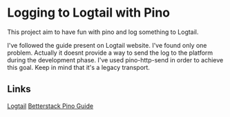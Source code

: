 # Logging to Logtail with Pino

This project aim to have fun with pino and log something to Logtail.

I've followed the guide present on Logtail website. I've found only one problem. Actually it doesnt provide a way to send the log to the platform during the development phase. I've used pino-http-send in order to achieve this goal. Keep in mind that it's a legacy transport.

## Links
[Logtail](https://logtail.com/)
[Betterstack Pino Guide](https://betterstack.com/community/guides/logging/how-to-install-setup-and-use-pino-to-log-node-js-applications/)
